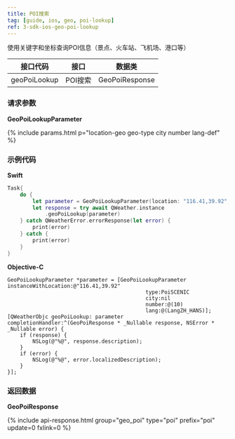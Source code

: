 ```yaml
---
title: POI搜索
tag: [guide, ios, geo, poi-lookup]
ref: 3-sdk-ios-geo-poi-lookup
---
```


使用关键字和坐标查询POI信息（景点、火车站、飞机场、港口等）

| 接口代码 | 接口                    | 数据类       |
| ----------- | ------------------ | ------------ |
| geoPoiLookup | POI搜索  | GeoPoiResponse |

### 请求参数

**GeoPoiLookupParameter**

{% include params.html p="location-geo geo-type city number lang-def" %}

### 示例代码

**Swift**

```swift
Task{
    do {
        let parameter = GeoPoiLookupParameter(location: "116.41,39.92", type: .SCENIC)
        let response = try await QWeather.instance
            .geoPoiLookup(parameter)
    } catch QWeatherError.errorResponse(let error) {
        print(error)
    } catch {
        print(error)
    }
}
```

**Objective-C**

```objc
GeoPoiLookupParameter *parameter = [GeoPoiLookupParameter instanceWithLocation:@"116.41,39.92" 
                                            type:PoiSCENIC 
                                            city:nil 
                                            number:@(10) 
                                            lang:@(LangZH_HANS)];
[QWeatherObjc geoPoiLookup: parameter completionHandler:^(GeoPoiResponse * _Nullable response, NSError * _Nullable error) {
    if (response) {
        NSLog(@"%@", response.description);
    }
    if (error) {
        NSLog(@"%@", error.localizedDescription);
    }
}];
```

### 返回数据

**GeoPoiResponse**

{% include api-response.html group="geo_poi" type="poi" prefix="poi" update=0 fxlink=0 %}